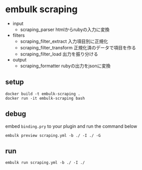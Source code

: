 # embulk scraping

- input
  - scraping_parser htmlからrubyの入力に変換
- filters
  - scraping_filter_extract 入力項目別に正規化
  - scraping_filter_transform 正規化済のデータで項目を作る
  - scraping_filter_load 出力を振り分ける
- output
  - scraping_formatter rubyの出力をjsonに変換

## setup

```
docker build -t embulk-scraping .
docker run -it embulk-scraping bash
```

## debug

embed `binding.pry` to your plugin and run the command below

```
embulk preview scraping.yml -b ./ -I ./ -G
```

## run

```
embulk run scraping.yml -b ./ -I ./
```

